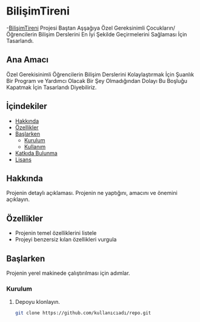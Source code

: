 # BilişimTireni
-[BilişimTireni](https://bilisimtireni.org) Projesi Baştan Aşşağıya Özel Gereksinimli Çocukların/Öğrencilerin Bilişim Derslerini En İyi Şekilde Geçirmelerini Sağlaması İçin Tasarlandı.
## Ana Amacı 
Özel Gerekisinimli Öğrencilerin Bilişim Derslerini Kolaylaştırmak İçin Şuanlık Bir Program ve Yardımcı Olacak Bir Şey Olmadığından Dolayı Bu Boşluğu Kapatmak İçin Tasarlandı Diyebiliriz.
## İçindekiler

- [Hakkında](#hakkında)
- [Özellikler](#özellikler)
- [Başlarken](#başlarken)
  - [Kurulum](#kurulum)
  - [Kullanım](#kullanım)
- [Katkıda Bulunma](#katkıda-bulunma)
- [Lisans](#lisans)

## Hakkında

Projenin detaylı açıklaması. Projenin ne yaptığını, amacını ve önemini açıklayın.

## Özellikler

- Projenin temel özelliklerini listele
- Projeyi benzersiz kılan özellikleri vurgula

## Başlarken

Projenin yerel makinede çalıştırılması için adımlar.

### Kurulum

1. Depoyu klonlayın.
   ```sh
   git clone https://github.com/kullanıcıadı/repo.git
